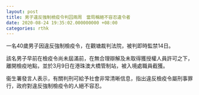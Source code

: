 ```yaml
---
layout: post
title: 男子違反強制檢疫令判囚兩周　當局稱絕不容忍違令者
date: 2020-08-24 19:35:02.000000000 +08:00
categories: rthk
---
```


一名40歲男子因違反強制檢疫令，在觀塘裁判法院，被判即時監禁14日。
 
該名男子早前在檢疫令尚未屆滿前，在無合理辯解及未取得獲授權人員許可之下，離開檢疫地點，並於3月9日在港珠澳大橋管制站，被入境處職員截獲。
 
衞生署發言人表示，有關判刑可給予社會非常清晰信息，指出違反檢疫令屬刑事罪行，政府對違反強制檢疫令的人絕不容忍。
